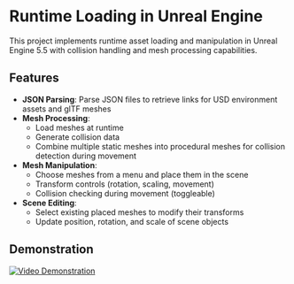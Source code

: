 # Runtime Loading in Unreal Engine

This project implements runtime asset loading and manipulation in Unreal Engine 5.5 with collision handling and mesh processing capabilities.

## Features

- **JSON Parsing**: Parse JSON files to retrieve links for USD environment assets and glTF meshes
- **Mesh Processing**:
  - Load meshes at runtime
  - Generate collision data
  - Combine multiple static meshes into procedural meshes for collision detection during movement
- **Mesh Manipulation**:
  - Choose meshes from a menu and place them in the scene
  - Transform controls (rotation, scaling, movement)
  - Collision checking during movement (toggleable)
- **Scene Editing**:
  - Select existing placed meshes to modify their transforms
  - Update position, rotation, and scale of scene objects

## Demonstration

[![Video Demonstration](https://img.youtube.com/vi/PtwMOHVv9Rc/0.jpg)](https://www.youtube.com/watch?v=PtwMOHVv9Rc)
